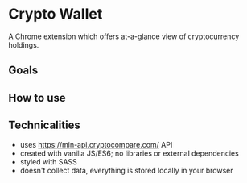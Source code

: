 Crypto Wallet
=============

A Chrome extension which offers at-a-glance view of cryptocurrency holdings. 

Goals
-----

How to use
----------

Technicalities
--------------

  * uses https://min-api.cryptocompare.com/ API
  * created with vanilla JS/ES6; no libraries or external dependencies
  * styled with SASS
  * doesn't collect data, everything is stored locally in your browser
  
